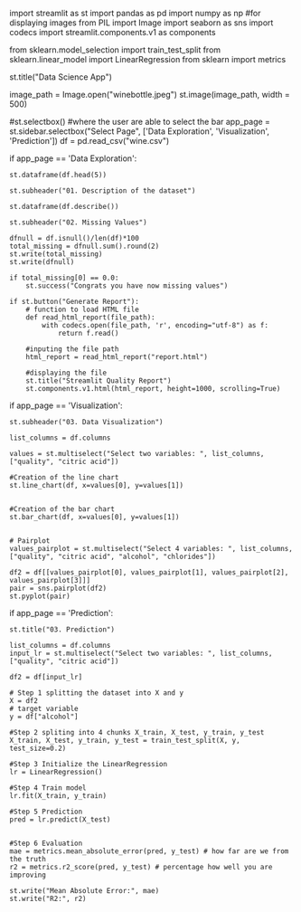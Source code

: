 import streamlit as st
import pandas as pd
import numpy as np
#for displaying images
from PIL import Image
import seaborn as sns
import codecs
import streamlit.components.v1 as components

from sklearn.model_selection import train_test_split
from sklearn.linear_model import LinearRegression
from sklearn import metrics


st.title("Data Science App")

image_path = Image.open("winebottle.jpeg")
st.image(image_path, width = 500)

#st.selectbox() #where the user are able to select the bar
app_page = st.sidebar.selectbox("Select Page", ['Data Exploration', 'Visualization', 'Prediction'])
df = pd.read_csv("wine.csv")

if app_page == 'Data Exploration':
        
    st.dataframe(df.head(5))

    st.subheader("01. Description of the dataset")

    st.dataframe(df.describe())

    st.subheader("02. Missing Values")

    dfnull = df.isnull()/len(df)*100
    total_missing = dfnull.sum().round(2)
    st.write(total_missing)
    st.write(dfnull)

    if total_missing[0] == 0.0:
        st.success("Congrats you have now missing values")

    if st.button("Generate Report"):
        # function to load HTML file
        def read_html_report(file_path):
            with codecs.open(file_path, 'r', encoding="utf-8") as f: 
                return f.read()
            
        #inputing the file path
        html_report = read_html_report("report.html")

        #displaying the file 
        st.title("Streamlit Quality Report")
        st.components.v1.html(html_report, height=1000, scrolling=True) 

if app_page == 'Visualization':

    st.subheader("03. Data Visualization")

    list_columns = df.columns

    values = st.multiselect("Select two variables: ", list_columns, ["quality", "citric acid"])

    #Creation of the line chart
    st.line_chart(df, x=values[0], y=values[1])


    #Creation of the bar chart
    st.bar_chart(df, x=values[0], y=values[1])


    # Pairplot
    values_pairplot = st.multiselect("Select 4 variables: ", list_columns, ["quality", "citric acid", "alcohol", "chlorides"])

    df2 = df[[values_pairplot[0], values_pairplot[1], values_pairplot[2], values_pairplot[3]]]
    pair = sns.pairplot(df2)
    st.pyplot(pair)



if app_page == 'Prediction':
    
    st.title("03. Prediction")
    
    list_columns = df.columns
    input_lr = st.multiselect("Select two variables: ", list_columns, ["quality", "citric acid"])

    df2 = df[input_lr]

    # Step 1 splitting the dataset into X and y
    X = df2
    # target variable
    y = df["alcohol"]

    #Step 2 spliting into 4 chunks X_train, X_test, y_train, y_test
    X_train, X_test, y_train, y_test = train_test_split(X, y, test_size=0.2)

    #Step 3 Initialize the LinearRegression
    lr = LinearRegression()
    
    #Step 4 Train model
    lr.fit(X_train, y_train)

    #Step 5 Prediction
    pred = lr.predict(X_test)


    #Step 6 Evaluation
    mae = metrics.mean_absolute_error(pred, y_test) # how far are we from the truth
    r2 = metrics.r2_score(pred, y_test) # percentage how well you are improving

    st.write("Mean Absolute Error:", mae)
    st.write("R2:", r2)
